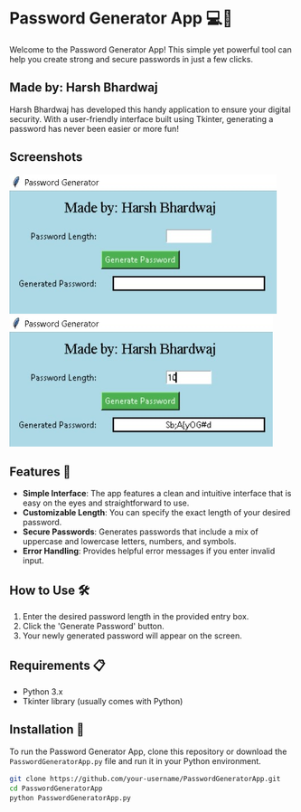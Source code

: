 
# Password Generator App 💻🔐

Welcome to the Password Generator App! This simple yet powerful tool can help you create strong and secure passwords in just a few clicks.

## Made by: Harsh Bhardwaj

Harsh Bhardwaj has developed this handy application to ensure your digital security. With a user-friendly interface built using Tkinter, generating a password has never been easier or more fun!

## Screenshots

![Application Demo](output1.jpg)
![Application Demo](output2.jpg)

## Features 🌟

- **Simple Interface**: The app features a clean and intuitive interface that is easy on the eyes and straightforward to use.
- **Customizable Length**: You can specify the exact length of your desired password.
- **Secure Passwords**: Generates passwords that include a mix of uppercase and lowercase letters, numbers, and symbols.
- **Error Handling**: Provides helpful error messages if you enter invalid input.

## How to Use 🛠️

1. Enter the desired password length in the provided entry box.
2. Click the 'Generate Password' button.
3. Your newly generated password will appear on the screen.

## Requirements 📋

- Python 3.x
- Tkinter library (usually comes with Python)

## Installation 🔧

To run the Password Generator App, clone this repository or download the `PasswordGeneratorApp.py` file and run it in your Python environment.

```bash
git clone https://github.com/your-username/PasswordGeneratorApp.git
cd PasswordGeneratorApp
python PasswordGeneratorApp.py
